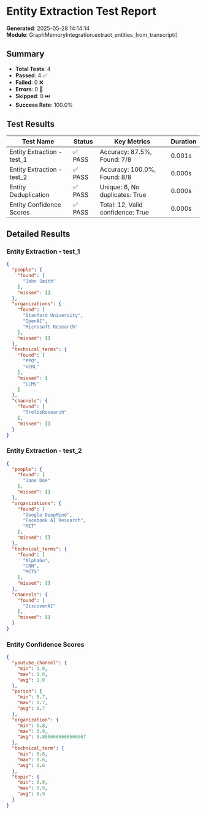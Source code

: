# Entity Extraction Test Report

**Generated**: 2025-05-28 14:14:14  
**Module**: GraphMemoryIntegration.extract_entities_from_transcript()

## Summary

- **Total Tests**: 4
- **Passed**: 4 ✅
- **Failed**: 0 ❌
- **Errors**: 0 🚫
- **Skipped**: 0 ⏭️
- **Success Rate**: 100.0%

## Test Results

| Test Name | Status | Key Metrics | Duration |
|-----------|--------|-------------|----------|
| Entity Extraction - test_1 | ✅ PASS | Accuracy: 87.5%, Found: 7/8 | 0.001s |
| Entity Extraction - test_2 | ✅ PASS | Accuracy: 100.0%, Found: 8/8 | 0.000s |
| Entity Deduplication | ✅ PASS | Unique: 6, No duplicates: True | 0.000s |
| Entity Confidence Scores | ✅ PASS | Total: 12, Valid confidence: True | 0.000s |

## Detailed Results

### Entity Extraction - test_1
```json
{
  "people": {
    "found": [
      "John Smith"
    ],
    "missed": []
  },
  "organizations": {
    "found": [
      "Stanford University",
      "OpenAI",
      "Microsoft Research"
    ],
    "missed": []
  },
  "technical_terms": {
    "found": [
      "PPO",
      "VERL"
    ],
    "missed": [
      "LLMs"
    ]
  },
  "channels": {
    "found": [
      "TrelisResearch"
    ],
    "missed": []
  }
}
```

### Entity Extraction - test_2
```json
{
  "people": {
    "found": [
      "Jane Doe"
    ],
    "missed": []
  },
  "organizations": {
    "found": [
      "Google DeepMind",
      "Facebook AI Research",
      "MIT"
    ],
    "missed": []
  },
  "technical_terms": {
    "found": [
      "AlphaGo",
      "CNN",
      "MCTS"
    ],
    "missed": []
  },
  "channels": {
    "found": [
      "DiscoverAI"
    ],
    "missed": []
  }
}
```

### Entity Confidence Scores
```json
{
  "youtube_channel": {
    "min": 1.0,
    "max": 1.0,
    "avg": 1.0
  },
  "person": {
    "min": 0.7,
    "max": 0.7,
    "avg": 0.7
  },
  "organization": {
    "min": 0.8,
    "max": 0.9,
    "avg": 0.8666666666666667
  },
  "technical_term": {
    "min": 0.6,
    "max": 0.6,
    "avg": 0.6
  },
  "topic": {
    "min": 0.9,
    "max": 0.9,
    "avg": 0.9
  }
}
```

